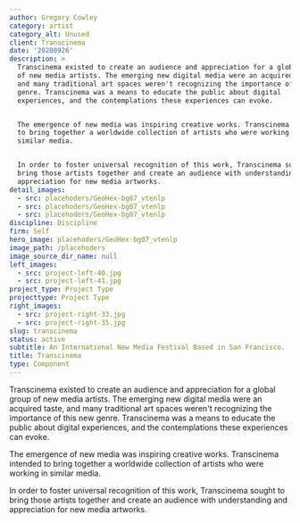 ```yaml
---
author: Gregory Cowley
category: artist
category_alt: Unused
client: Transcinema
date: '20200926'
description: >
  Transcinema existed to create an audience and appreciation for a global group
  of new media artists. The emerging new digital media were an acquired taste,
  and many traditional art spaces weren't recognizing the importance of this new
  genre. Transcinema was a means to educate the public about digital
  experiences, and the contemplations these experiences can evoke. 


  The emergence of new media was inspiring creative works. Transcinema intended
  to bring together a worldwide collection of artists who were working in
  similar media. 


  In order to foster universal recognition of this work, Transcinema sought to
  bring those artists together and create an audience with understanding and
  appreciation for new media artworks.
detail_images:
  - src: placehoders/GeoHex-bg07_vtenlp
  - src: placehoders/GeoHex-bg07_vtenlp
  - src: placehoders/GeoHex-bg07_vtenlp
discipline: Discipline
firm: Self
hero_image: placehoders/GeoHex-bg07_vtenlp
image_path: /placehoders
image_source_dir_name: null
left_images:
  - src: project-left-40.jpg
  - src: project-left-41.jpg
project_type: Project Type
projecttype: Project Type
right_images:
  - src: project-right-33.jpg
  - src: project-right-35.jpg
slug: transcinema
status: active
subtitle: An International New Media Festival Based in San Francisco.
title: Transcinema
type: Component
---
```

Transcinema existed to create an audience and appreciation for a global group of new media artists. The emerging new digital media were an acquired taste, and many traditional art spaces weren't recognizing the importance of this new genre. Transcinema was a means to educate the public about digital experiences, and the contemplations these experiences can evoke. 

The emergence of new media was inspiring creative works. Transcinema intended to bring together a worldwide collection of artists who were working in similar media. 

In order to foster universal recognition of this work, Transcinema sought to bring those artists together and create an audience with understanding and appreciation for new media artworks.
